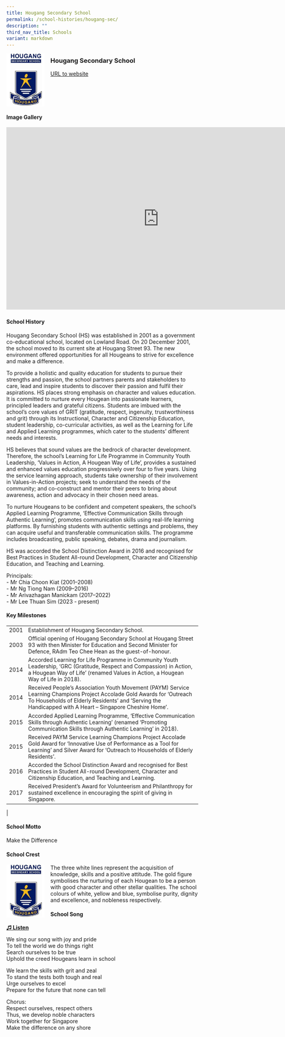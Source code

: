 ```yaml
---
title: Hougang Secondary School
permalink: /school-histories/hougang-sec/
description: ""
third_nav_title: Schools
variant: markdown
---
```

<img align="left" style="width:20%;margin-right:15px;" src="/images/hougangsec1.jpg">

### **Hougang Secondary School**
[URL to website](https://hougangsec.moe.edu.sg/)

<br clear="left">

#### **Image Gallery**
<iframe src="https://docs.google.com/presentation/d/e/2PACX-1vSxpjC6mZlWrCVKX71u633sQNXSPZSTtR6J_nQoRiDSGyzkuQ9hWKoomU5KxWbxxp0Eb1dofClWrXe4/embed?start=false&amp;loop=true&amp;delayms=5000" frameborder="0" width="800" height="479" allowfullscreen="true"></iframe>



#### **School History**
Hougang Secondary School (HS) was established in 2001 as a government co-educational school, located on Lowland Road. On 20 December 2001, the school moved to its current site at Hougang Street 93. The new environment offered opportunities for all Hougeans to strive for excellence and make a difference.

To provide a holistic and quality education for students to pursue their strengths and passion, the school partners parents and stakeholders to care, lead and inspire students to discover their passion and fulfil their aspirations. HS places strong emphasis on character and values education. It is committed to nurture every Hougean into passionate learners, principled leaders and grateful citizens. Students are imbued with the school’s core values of GRIT (gratitude, respect, ingenuity, trustworthiness and grit) through its Instructional, Character and Citizenship Education, student leadership, co-curricular activities, as well as the Learning for Life and Applied Learning programmes, which cater to the students’ different needs and interests.

HS believes that sound values are the bedrock of character development. Therefore, the school’s Learning for Life Programme in Community Youth Leadership, ‘Values in Action, A Hougean Way of Life’, provides a sustained and enhanced values education progressively over four to five years. Using the service learning approach, students take ownership of their involvement in Values-in-Action projects; seek to understand the needs of the community; and co-construct and mentor their peers to bring about awareness, action and advocacy in their chosen need areas.

To nurture Hougeans to be confident and competent speakers, the school’s Applied Learning Programme, ‘Effective Communication Skills through Authentic Learning’, promotes communication skills using real-life learning platforms. By furnishing students with authentic settings and problems, they can acquire useful and transferable communication skills. The programme includes broadcasting, public speaking, debates, drama and journalism.

HS was accorded the School Distinction Award in 2016 and recognised for Best Practices in Student All-round Development, Character and Citizenship Education, and Teaching and Learning.

Principals:<br>
\- Mr Chia Choon Kiat (2001–2008) <br>
\- Mr Ng Tiong Nam (2009–2016)<br>
\- Mr Arivazhagan Manickam (2017–2022)<br>
\- Mr Lee Thuan Sim (2023 - present)

#### **Key Milestones**

|  |  |
|:---:|---|
| 2001 | Establishment of Hougang Secondary School. |
| 2003 | Official opening of Hougang Secondary School at Hougang Street 93 with then Minister for Education and Second Minister for Defence, RAdm Teo Chee Hean as the guest-of-honour. |
| 2014 | Accorded Learning for Life Programme in Community Youth Leadership, ‘GRC (Gratitude, Respect and Compassion) in Action, a Hougean Way of Life’ (renamed Values in Action, a Hougean Way of Life in 2018). |
| 2014 | Received People’s Association Youth Movement (PAYM) Service Learning Champions Project Accolade Gold Awards for ‘Outreach To Households of Elderly Residents’ and ‘Serving the Handicapped with A Heart – Singapore Cheshire Home’. |
| 2015 | Accorded Applied Learning Programme, ‘Effective Communication Skills through Authentic Learning’ (renamed ‘Promoting Communication Skills through Authentic Learning’ in 2018). |
| 2015 | Received PAYM Service Learning Champions Project Accolade Gold Award for ‘Innovative Use of Performance as a Tool for Learning’ and Silver Award for ‘Outreach to Households of Elderly Residents’. |
| 2016 | Accorded the School Distinction Award and recognised for Best Practices in Student All-round Development, Character and Citizenship Education, and Teaching and Learning. |
| 2017 | Received President’s Award for Volunteerism and Philanthropy for sustained excellence in encouraging the spirit of giving in Singapore. |
|

#### **School Motto**
Make the Difference

#### **School Crest**
<img align="left" style="width:20%;margin-right:15px;" src="/images/hougangsec1.jpg">

The three white lines represent the acquisition of knowledge, skills and a positive attitude. The gold figure symbolises the nurturing of each Hougean to be a person with good character and other stellar qualities. The school colours of white, yellow and blue, symbolise purity, dignity and excellence, and nobleness respectively.

#### **School Song**
<a target="\_blank" href="https://drive.google.com/file/d/1rLT9LGuEva0a9CCpFfHvJ6rSFX7CGBAC/view?usp=share_link">**♫ Listen**</a> 

We sing our song with joy and pride<br>
To tell the world we do things right<br>
Search ourselves to be true<br>
Uphold the creed Hougeans learn in school

We learn the skills with grit and zeal<br>
To stand the tests both tough and real<br>
Urge ourselves to excel<br>
Prepare for the future that none can tell

Chorus:<br>
Respect ourselves, respect others<br>
Thus, we develop noble characters<br>
Work together for Singapore<br>
Make the difference on any shore